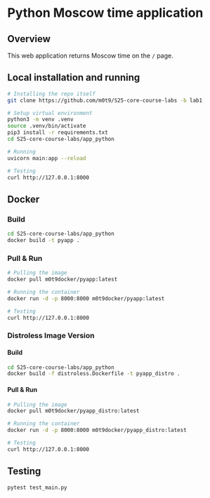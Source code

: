 # Python Moscow time application

## Overview

This web application returns Moscow time on the `/` page.

## Local installation and running

```bash
# Installing the repo itself
git clone https://github.com/m0t9/S25-core-course-labs -b lab1

# Setup virtual environment
python3 -m venv .venv
source .venv/bin/activate
pip3 install -r requirements.txt
cd S25-core-course-labs/app_python

# Running
uvicorn main:app --reload

# Testing
curl http://127.0.0.1:8000
```

## Docker

### Build

```bash
cd S25-core-course-labs/app_python
docker build -t pyapp .
```

### Pull & Run

```bash
# Pulling the image
docker pull m0t9docker/pyapp:latest

# Running the container
docker run -d -p 8000:8000 m0t9docker/pyapp:latest

# Testing
curl http://127.0.0.1:8000
```

### Distroless Image Version

#### Build

```bash
cd S25-core-course-labs/app_python
docker build -f distroless.Dockerfile -t pyapp_distro .
```

#### Pull & Run

```bash
# Pulling the image
docker pull m0t9docker/pyapp_distro:latest

# Running the container
docker run -d -p 8000:8000 m0t9docker/pyapp_distro:latest

# Testing
curl http://127.0.0.1:8000
```

## Testing

```bash
pytest test_main.py
```
